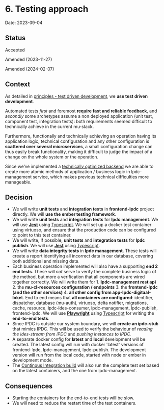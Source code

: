 # 6. Testing approach

Date: 2023-09-04

## Status

Accepted

Amended (2023-11-27)

Amended (2024-02-07)

## Context

As detailed in [principles - test driven development](../principles.md#test-driven-development), we **use test driven development**.

Automated tests _first_ and foremost **require fast and reliable feedback**, and _secondly_ some archetypes assume a non deployed application (unit test, component test, integration tests): both requirements seemed difficult to technically achieve in the current mu-stack. 

Furthermore, functionally and technically achieving an operation having its application logic, technical configuration and any other configuration is **scattered over several microservices**, a small configuration change can thus easily break functionality, making it difficult to judge the impact of a change on the whole system or the operation.

Since we've implemented a [technically optimized backend](0009-technically-optimize-backend.md) we are able to create more atomic methods of application / business logic in lpdc-management service, which makes previous technical difficulties more manageable.

## Decision

- We will write **unit tests** and **integration tests** in **frontend-lpdc** project directly. We will **use the ember testing framework**. 
- We will write **unit tests** and **integration tests** for **lpdc management**. We will use [**Jest**](https://jestjs.io/) using [Typescript](https://www.typescriptlang.org/). We will set up a docker test container using virtuoso, and ensure that the production code can be configured to point to this test container.
- We will write, if possible, **unit tests** and **integration tests** for **lpdc publish**. We will use [**Jest**](https://jestjs.io/) using [Typescript](https://www.typescriptlang.org/).
- We will write **data integrity tests** in **lpdc management**. These tests will create a report identifying all incorrect data in our database, covering both additional and missing data.
- Each business operation implemented will also have a supporting **end 2 end tests**. These will _not_ serve to verify the complete business logic of the method, but more a verification that all components are wired together correctly. We will write them for 1. **lpdc-management rest api** 2. the **mu-cl-resources configuration / endpoints** 3. the **frontend-lpdc (and the other services)** 4. **all other config from app-lpdc-digitaal-loket**. End to end means that **all containers are configured**: identifier, dispatcher, database (mu-auth), virtuoso, delta notifier, migrations, cache, resource, lpdc-ldes-consumer, lpdc-management, lpdc-publish, frontend-lpdc. We will use [**Playwright**](https://playwright.dev/) using [Typescript](https://www.typescriptlang.org/) for writing the **end-to-end tests**.
- Since IPDC is outside our system boundary, we will **create an ipdc-stub** that mimics IPDC. This will be used to verify the behaviour of _reading the ldes-stream from IPDC_ and _pushing instances to IPDC_.
- A separate docker config for **latest** and **local** development will be created. The latest config will run with docker 'latest' versions of frontend-lpdc, lpdc-management, lpdc-publish. The development version will run from the local code, started with node or ember in development mode.
- The [Continous Integration build](../deployment.md#continuous-integration) will also run the complete test set based on the latest containers, and the one from lpdc-management.

## Consequences

- Starting the containers for the end-to-end tests will be slow. 
- We will need to reduce the restart time of the test containers.

